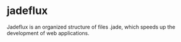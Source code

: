 jadeflux
========

Jadeflux is an organized structure of files .jade, which speeds up the development of web applications.

